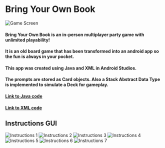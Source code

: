 # Bring Your Own Book
![](images/gamescreen.png "Game Screen")
#### Bring Your Own Book is an in-person multiplayer party game with unlimited playability!
#### It is an old board game that has been transformed into an android app so the fun is always in your pocket.
#### This app was created using Java and XML in Android Studios.
#### The prompts are stored as Card objects. Also a Stack Abstract Data Type is implemented to simulate a Deck for gameplay.
#### [Link to Java code](https://github.com/GursherBaath/BringYourOwnBookApp/tree/master/app/src/main/java/com/example/bringyourownbook)
#### [Link to XML code](https://github.com/GursherBaath/BringYourOwnBookApp/tree/master/app/src/main/res/layout)
## Instructions GUI
![](images/instructions1.png "Instructions 1")
![](images/instructions2.png "Instructions 2")
![](images/instructions3.png "Instructions 3")
![](images/instructions4.png "Instructions 4")
![](images/instructions5.png "Instructions 5")
![](images/instructions6.png "Instructions 6")
![](images/instructions7.png "Instructions 7")
